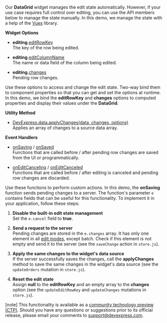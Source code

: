 Our **DataGrid** widget manages the edit state automatically. However, if your use case requires full control over editing, you can use the API members below to manage the state manually. In this demo, we manage the state with a help of the <a href="https://vuex.vuejs.org/" target="_blank">Vuex</a> library.

**Widget Options**

- **editing**.[editRowKey](/Documentation/ApiReference/UI_Widgets/dxDataGrid/Configuration/editing/#editRowKey)        
The key of the row being edited.

- **editing**.[editColumnName](/Documentation/ApiReference/UI_Widgets/dxDataGrid/Configuration/editing/#editColumnName)        
The name or data field of the column being edited.

- **editing**.[changes](/Documentation/ApiReference/UI_Widgets/dxDataGrid/Configuration/editing/#changes)       
Pending row changes.

Use these options to access and change the edit state. Two-way bind them to component properties so that you can get and set the options at runtime. In this demo, we bind the **editRowKey** and **changes** options to computed properties and display their values under the **DataGrid**.

**Utility Method**

- [DevExpress.data.applyChanges(data, changes, options)](/Documentation/ApiReference/Data_Layer/Utils/#applyChangesdata_changes_options)      
Applies an array of changes to a source data array.

**Event Handlers**

- [onSaving](/Documentation/ApiReference/UI_Widgets/dxDataGrid/Configuration/#onSaving) / [onSaved](/Documentation/ApiReference/UI_Widgets/dxDataGrid/Configuration/#onSaved)        
Functions that are called before / after pending row changes are saved from the UI or programmatically.

- [onEditCanceling](/Documentation/ApiReference/UI_Widgets/dxDataGrid/Configuration/#onEditCanceling) / [onEditCanceled](/Documentation/ApiReference/UI_Widgets/dxDataGrid/Configuration/#onEditCanceled)      
Functions that are called before / after editing is canceled and pending row changes are discarded.

Use these functions to perform custom actions. In this demo, the **onSaving** function sends pending changes to a server. The function's parameter `e` contains fields that can be useful for this functionality. To implement it in your application, follow these steps:

1. **Disable the built-in edit state management**       
Set the `e.cancel` field to **true**.

1. **Send a request to the server**      
Pending changes are stored in the `e.changes` array. It has only one element in all [edit modes](/Documentation/ApiReference/UI_Widgets/dxDataGrid/Configuration/editing/#mode), except batch. Check if this element is not empty and send it to the server (see the `saveChange` action in `store.js`).

1. **Apply the same changes to the widget's data source**       
If the server successfully saves the changes, call the **applyChanges** method to save the same changes in the widget's data source (see the `updateOrders` mutation in `store.js`).

1. **Reset the edit state**         
Assign **null** to the **editRowKey** and an empty array to the **changes** option (see the `updateEditRowKey` and `updateChanges` mutations in `store.js`).

[note] This functionality is available as a <a href="https://www.devexpress.com/aboutus/pre-release.xml" target="_blank">community technology preview (CTP)</a>. Should you have any questions or suggestions prior to its official release, please email your comments to <a href="mailto:support@devexpress.com">support@devexpress.com</a>.